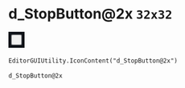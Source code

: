 # d_StopButton@2x `32x32`
<img src="/img/d_StopButton.png" width=32 height=32>

``` CSharp
EditorGUIUtility.IconContent("d_StopButton@2x")
```
```
d_StopButton@2x
```
